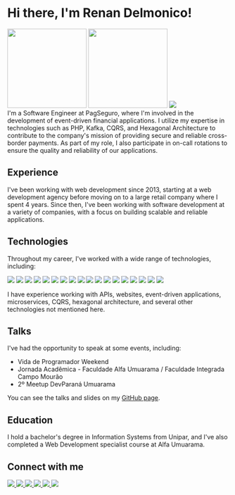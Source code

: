 # Hi there, I'm Renan Delmonico!
<div>
  <img height="180em" src="https://github-readme-stats.vercel.app/api?username=renandelmonico&count_private=true&show_icons=true&theme=dracula">
  <img height="180em" src="https://github-readme-stats.vercel.app/api/top-langs/?username=renandelmonico&layout=compact&theme=dracula">
  <img src="https://github-profile-trophy.vercel.app/?username=renandelmonico&row=1&theme=dracula">
</div>
I'm a Software Engineer at PagSeguro, where I'm involved in the development of event-driven financial applications. I utilize my expertise in technologies such as PHP, Kafka, CQRS, and Hexagonal Architecture to contribute to the company's mission of providing secure and reliable cross-border payments. As part of my role, I also participate in on-call rotations to ensure the quality and reliability of our applications.

## Experience
I've been working with web development since 2013, starting at a web development agency before moving on to a large retail company where I spent 4 years. Since then, I've been working with software development at a variety of companies, with a focus on building scalable and reliable applications.

## Technologies
Throughout my career, I've worked with a wide range of technologies, including:

<div>
  <img src="https://img.shields.io/badge/PHP-777BB4?style=for-the-badge&logo=php&logoColor=white">
  <img src="https://img.shields.io/badge/Node.js-43853D?style=for-the-badge&logo=node.js&logoColor=white">
  <img src="https://img.shields.io/badge/JavaScript-323330?style=for-the-badge&logo=javascript&logoColor=F7DF1E">
  <img src="https://img.shields.io/badge/TypeScript-007ACC?style=for-the-badge&logo=typescript&logoColor=white">
  <img src="https://img.shields.io/badge/React_Native-20232A?style=for-the-badge&logo=react&logoColor=61DAFB">
  <img src="https://img.shields.io/badge/React-20232A?style=for-the-badge&logo=react&logoColor=61DAFB">
  <img src="https://img.shields.io/badge/Vue.js-35495E?style=for-the-badge&logo=vue.js&logoColor=4FC08D">
  <img src="https://img.shields.io/badge/Android-3DDC84?style=for-the-badge&logo=android&logoColor=white">
  <img src="https://img.shields.io/badge/Java-ED8B00?style=for-the-badge&logo=java&logoColor=white">
  <img src="https://img.shields.io/badge/Kotlin-0095D5?&style=for-the-badge&logo=kotlin&logoColor=white">
  <img src="https://img.shields.io/badge/MySQL-00000F?style=for-the-badge&logo=mysql&logoColor=white">
  <img src="https://img.shields.io/badge/PostgreSQL-316192?style=for-the-badge&logo=postgresql&logoColor=white">
  <img src="https://img.shields.io/badge/MongoDB-4EA94B?style=for-the-badge&logo=mongodb&logoColor=white">
  <img src="https://img.shields.io/badge/Redis-D82C20?style=for-the-badge&logo=redis&logoColor=white">
  <img src="https://img.shields.io/badge/RabbitMQ-FF7700?style=for-the-badge&logo=redis&logoColor=white">
  <img src="https://img.shields.io/badge/Kafka-000000?style=for-the-badge&logo=redis&logoColor=white">
  <img src="https://img.shields.io/badge/Docker-0095D5?style=for-the-badge&logo=docker&logoColor=white">
  <img src="https://img.shields.io/badge/And_more-0095D5?style=for-the-badge&logo=plus&logoColor=white">
</div>

I have experience working with APIs, websites, event-driven applications, microservices, CQRS, hexagonal architecture, and several other technologies not mentioned here.

## Talks
I've had the opportunity to speak at some events, including:

- Vida de Programador Weekend
- Jornada Acadêmica - Faculdade Alfa Umuarama / Faculdade Integrada Campo Mourão
- 2º Meetup DevParaná Umuarama

You can see the talks and slides on my [GitHub page](https://github.com/renandelmonico/palestras).

## Education
I hold a bachelor's degree in Information Systems from Unipar, and I've also completed a Web Development specialist course at Alfa Umuarama.

## Connect with me
<a href="https://t.me/renandelmonico" target="_blank">
  <img src="https://img.shields.io/badge/Telegram-2CA5E0?style=for-the-badge&logo=telegram&logoColor=white">
</a>
<a href="mailto:renandelmonico@gmail.com" target="_blank">
  <img src="https://img.shields.io/badge/Gmail-D14836?style=for-the-badge&logo=gmail&logoColor=white">
</a>
<a href="https://twitter.com/renandelmonico" target="_blank">
  <img src="https://img.shields.io/badge/Twitter-1DA1F2?style=for-the-badge&logo=twitter&logoColor=white">
</a>
<a href="https://www.linkedin.com/in/renandelmonico/" target="_blank">
  <img src="https://img.shields.io/badge/LinkedIn-0077B5?style=for-the-badge&logo=linkedin&logoColor=white">
</a>
<a href="https://medium.com/@renandelmonico" target="_blank">
  <img src="https://img.shields.io/badge/Medium-12100E?style=for-the-badge&logo=medium&logoColor=white">
</a>
<a href="https://steamcommunity.com/id/renandelmonico" target="_blank">
  <img src="https://img.shields.io/badge/Steam-000000?style=for-the-badge&logo=steam&logoColor=white">
</a>
